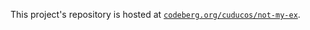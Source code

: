 This project's repository is hosted at [`codeberg.org/cuducos/not-my-ex`](https://codeberg.org/cuducos/not-my-ex).